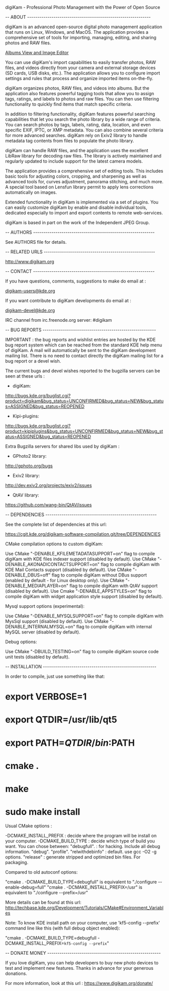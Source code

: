 digiKam - Professional Photo Management with the Power of Open Source

-- ABOUT -------------------------------------------------------------

digiKam is an advanced open-source digital photo management application that runs on Linux, Windows, and MacOS.
The application provides a comprehensive set of tools for importing, managing, editing, and sharing photos and RAW files.

[Albums View and Image Editor](https://c1.staticflickr.com/5/4216/35354951072_a034561b5e_c.jpg)

You can use digiKam's import capabilities to easily transfer photos, RAW files, and videos directly from your camera
and external storage devices (SD cards, USB disks, etc.). The application allows you to configure import settings
and rules that process and organize imported items on-the-fly.

digiKam organizes photos, RAW files, and videos into albums. But the application also features powerful tagging
tools that allow you to assign tags, ratings, and labels to photos and raw files. You can then use filtering
functionality to quickly find items that match specific criteria.

In addition to filtering functionality, digiKam features powerful searching capabilities that let you search
the photo library by a wide range of criteria. You can search photos by tags, labels, rating, data, location,
and even specific EXIF, IPTC, or XMP metadata. You can also combine several criteria for more advanced searches.
digiKam rely on Exiv2 library to handle metadata tag contents from files to populate the photo library.

digiKam can handle RAW files, and the application uses the excellent LibRaw library for decoding raw files.
The library is actively maintained and regularly updated to include support for the latest camera models.

The application provides a comprehensive set of editing tools. This includes basic tools for adjusting colors,
cropping, and sharpening as well as advanced tools for, curves adjustment, panorama stitching, and much more.
A special tool based on Lensfun library permit to apply lens corrections automatically on images.

Extended functionality in digiKam is implemented via a set of plugins. You can easily customize digiKam by enable
and disable individual tools, dedicated especially to import and export contents to remote web-services.

digiKam is based in part on the work of the Independent JPEG Group.

-- AUTHORS ------------------------------------------------------------

See AUTHORS file for details.

-- RELATED URLS -------------------------------------------------------

http://www.digikam.org

-- CONTACT ------------------------------------------------------------

If you have questions, comments, suggestions to make do email at :

digikam-users@kde.org

If you want contribute to digiKam developments do email at :

digikam-devel@kde.org

IRC channel from irc.freenode.org server: #digikam

-- BUG REPORTS --------------------------------------------------------

IMPORTANT : the bug reports and wishlist entries are hosted by the KDE bug report
system which can be reached from the standard KDE help menu of digiKam.
A mail will automatically be sent to the digiKam development mailing list.
There is no need to contact directly the digiKam mailing list for a bug report
or a devel wish.

The current bugs and devel wishes reported to the bugzilla servers can be seen at these urls :

* digiKam:

http://bugs.kde.org/buglist.cgi?product=digikam&bug_status=UNCONFIRMED&bug_status=NEW&bug_status=ASSIGNED&bug_status=REOPENED

* Kipi-plugins:

http://bugs.kde.org/buglist.cgi?product=kipiplugins&bug_status=UNCONFIRMED&bug_status=NEW&bug_status=ASSIGNED&bug_status=REOPENED

Extra Bugzilla servers for shared libs used by digiKam :

* GPhoto2 library:

http://gphoto.org/bugs

* Exiv2 library:

http://dev.exiv2.org/projects/exiv2/issues

* QtAV library:

https://github.com/wang-bin/QtAV/issues

-- DEPENDENCIES -------------------------------------------------------

See the complete list of dependencies at this url:

https://cgit.kde.org/digikam-software-compilation.git/tree/DEPENDENCIES 

CMake compilation options to custom digiKam:

Use CMake "-DENABLE_KFILEMETADATASUPPORT=on"  flag to compile digiKam with KDE files indexer support                                 (disabled by default).
Use CMake "-DENABLE_AKONADICONTACTSUPPORT=on" flag to compile digiKam with KDE Mail Contacts support                                 (disabled by default).
Use CMake "-DENABLE_DBUS=off"                 flag to compile digiKam without DBus support                                           (enabled by default - for Linux desktop only).
Use CMake "-DENABLE_MEDIAPLAYER=on"           flag to compile digiKam with QtAV support                                              (disabled by default).
Use Cmake "-DENABLE_APPSTYLES=on"             flag to compile digiKam with widget application style support                          (disabled by default).

Mysql support options (experimental):

Use CMake "-DENABLE_MYSQLSUPPORT=on"          flag to compile digiKam with MysSql support                                            (disabled by default).
Use CMake "-DENABLE_INTERNALMYSQL=on"         flag to compile digiKam with internal MySQL server                                     (disabled by default).

Debug options:

Use CMake "-DBUILD_TESTING=on"                flag to compile digiKam source code unit tests                                         (disabled by default).

-- INSTALLATION --------------------------------------------------------

In order to compile, just use something like that:

# export VERBOSE=1
# export QTDIR=/usr/lib/qt5
# export PATH=$QTDIR/bin:$PATH
# cmake .
# make
# sudo make install

Usual CMake options :

-DCMAKE_INSTALL_PREFIX : decide where the program will be install on your computer.
-DCMAKE_BUILD_TYPE     : decide which type of build you want. You can chose between:
                         "debugfull".     : for hacking. Include all debug information.
                         "debug".
                         "profile".
                         "relwithdebinfo" : default. use gcc -O2 -g options.
                         "release"        : generate stripped and optimized bin files. For packaging.

Compared to old autoconf options:

"cmake . -DCMAKE_BUILD_TYPE=debugfull" is equivalent to "./configure --enable-debug=full"
"cmake . -DCMAKE_INSTALL_PREFIX=/usr"  is equivalent to "./configure --prefix=/usr"

More details can be found at this url: http://techbase.kde.org/Development/Tutorials/CMake#Environment_Variables

Note: To know KDE install path on your computer, use 'kf5-config --prefix' command line like this (with full debug object enabled):

"cmake . -DCMAKE_BUILD_TYPE=debugfull -DCMAKE_INSTALL_PREFIX=`kf5-config --prefix`"

-- DONATE MONEY --------------------------------------------------------

If you love digiKam, you can help developers to buy new photo devices to test
and implement new features. Thanks in advance for your generous donations.

For more information, look at this url : https://www.digikam.org/donate/
